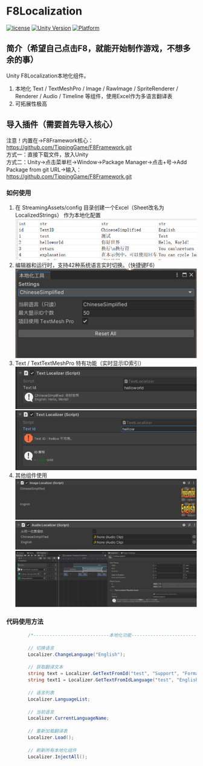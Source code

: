 # F8Localization

[![license](http://img.shields.io/badge/license-MIT-green.svg)](https://opensource.org/licenses/MIT) 
[![Unity Version](https://img.shields.io/badge/unity-2021.3.15f1-blue)](https://unity.com) 
[![Platform](https://img.shields.io/badge/platform-Win%20%7C%20Android%20%7C%20iOS%20%7C%20Mac%20%7C%20Linux-orange)]() 

## 简介（希望自己点击F8，就能开始制作游戏，不想多余的事）
Unity F8Localization本地化组件。
1. 本地化 Text / TextMeshPro / Image / RawImage / SpriteRenderer / Renderer / Audio / Timeline 等组件，使用Excel作为多语言翻译表
2. 可拓展性极高

## 导入插件（需要首先导入核心）
注意！内置在->F8Framework核心：https://github.com/TippingGame/F8Framework.git  
方式一：直接下载文件，放入Unity  
方式二：Unity->点击菜单栏->Window->Package Manager->点击+号->Add Package from git URL->输入：https://github.com/TippingGame/F8Framework.git  

### 如何使用

1. 在 StreamingAssets/config 目录创建一个Excel（Sheet改名为LocalizedStrings） 作为本地化配置
![image](ui_20240219212643.png)
2. 编辑器和运行时，支持42种系统语言实时切换。（快捷键F6）  
![image](ui_20240219212707.png)
3. Text / TextTextMeshPro 特有功能（实时显示ID索引）
![image](ui_20240219213728.png)
![image](ui_20240219213734.png)
4. 其他组件使用
![image](ui_20240219213738.png)
![image](ui_20240219213741.png)
![image](ui_20240219213745.png)

### 代码使用方法
```C#
        /*----------------------------本地化功能----------------------------*/
        
        // 切换语言
        Localizer.ChangeLanguage("English");
        
        // 获取翻译文本
        string text = Localizer.GetTextFromId("test", "Support", "Format");
        string text1 = Localizer.GetTextFromIdLanguage("test", "English");
        
        // 语言列表
        Localizer.LanguageList;
        
        // 当前语言
        Localizer.CurrentLanguageName;
        
        // 重新加载翻译表
        Localizer.Load();
        
        // 刷新所有本地化组件
        Localizer.InjectAll();
```

